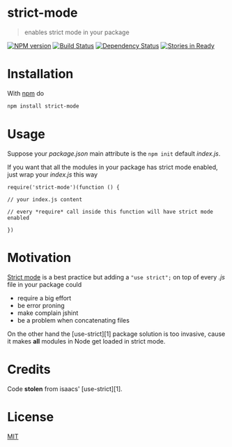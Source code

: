 # strict-mode

> enables strict mode in your package

[![NPM version](https://badge.fury.io/js/strict-mode.png)](http://badge.fury.io/js/strict-mode) [![Build Status](https://travis-ci.org/fibo/strict-mode.png?branch=master)](https://travis-ci.org/fibo/strict-mode.png?branch=master) [![Dependency Status](https://gemnasium.com/fibo/strict-mode.png)](https://gemnasium.com/fibo/strict-mode) [![Stories in Ready](https://badge.waffle.io/fibo/strict-mode.png?label=ready&title=Ready)](https://waffle.io/fibo/strict-mode)

# Installation

With [npm](https://npmjs.org/) do

```bash
npm install strict-mode
```

# Usage

Suppose your *package.json* main attribute is the `npm init` default *index.js*.

If you want that all the modules in your package has strict mode enabled,
just wrap your *index.js* this way

```
require('strict-mode')(function () {

// your index.js content

// every *require* call inside this function will have strict mode enabled

})
```

# Motivation

[Strict mode](https://developer.mozilla.org/en-US/docs/Web/JavaScript/Reference/Functions_and_function_scope/Strict_mode) is a best practice but adding a `"use strict";` on top of every *.js* file in your package could

* require a big effort
* be error proning
* make complain jshint
* be a problem when concatenating files

On the other hand the [use-strict][1] package solution is too invasive, cause
it makes **all** modules in Node get loaded in strict mode.

# Credits

Code  **stolen**   from isaacs' [use-strict][1].

# License

[MIT](http://fibo.mit-license.org/)

